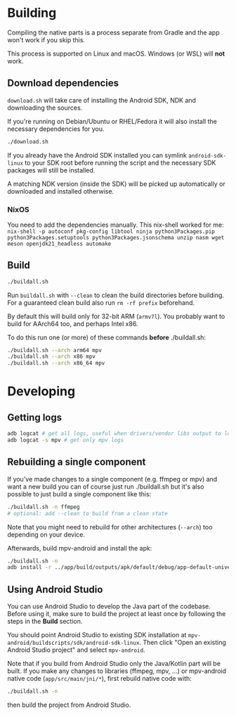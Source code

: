 # Building

Compiling the native parts is a process separate from Gradle and the app won't work if you skip this.

This process is supported on Linux and macOS. Windows (or WSL) will **not** work.

## Download dependencies

`download.sh` will take care of installing the Android SDK, NDK and downloading the sources.

If you're running on Debian/Ubuntu or RHEL/Fedora it will also install the necessary dependencies for you.

```sh
./download.sh
```

If you already have the Android SDK installed you can symlink `android-sdk-linux` to your SDK root before running the script and the necessary SDK packages will still be installed.

A matching NDK version (inside the SDK) will be picked up automatically or downloaded and installed otherwise.

### NixOS

You need to add the dependencies manually. This nix-shell worked for me: `nix-shell -p autoconf pkg-config libtool ninja python3Packages.pip python3Packages.setuptools python3Packages.jsonschema unzip nasm wget meson openjdk21_headless automake`

## Build

```sh
./buildall.sh
```

Run `buildall.sh` with `--clean` to clean the build directories before building.
For a guaranteed clean build also run `rm -rf prefix` beforehand.

By default this will build only for 32-bit ARM (`armv7l`).
You probably want to build for AArch64 too, and perhaps Intel x86.

To do this run one (or more) of these commands **before** ./buildall.sh:
```sh
./buildall.sh --arch arm64 mpv
./buildall.sh --arch x86 mpv
./buildall.sh --arch x86_64 mpv
```

# Developing

## Getting logs

```sh
adb logcat # get all logs, useful when drivers/vendor libs output to logcat
adb logcat -s mpv # get only mpv logs
```

## Rebuilding a single component

If you've made changes to a single component (e.g. ffmpeg or mpv) and want a new build you can of course just run ./buildall.sh but it's also possible to just build a single component like this:

```sh
./buildall.sh -n ffmpeg
# optional: add --clean to build from a clean state
```

Note that you might need to rebuild for other architectures (`--arch`) too depending on your device.

Afterwards, build mpv-android and install the apk:

```sh
./buildall.sh -n
adb install -r ../app/build/outputs/apk/default/debug/app-default-universal-debug.apk
```

## Using Android Studio

You can use Android Studio to develop the Java part of the codebase. Before using it, make sure to build the project at least once by following the steps in the **Build** section.

You should point Android Studio to existing SDK installation at `mpv-android/buildscripts/sdk/android-sdk-linux`.
Then click "Open an existing Android Studio project" and select `mpv-android`.

Note that if you build from Android Studio only the Java/Kotlin part will be built.
If you make any changes to libraries (ffmpeg, mpv, ...) or mpv-android native code (`app/src/main/jni/*`), first rebuild native code with:

```sh
./buildall.sh -n
```

then build the project from Android Studio.
